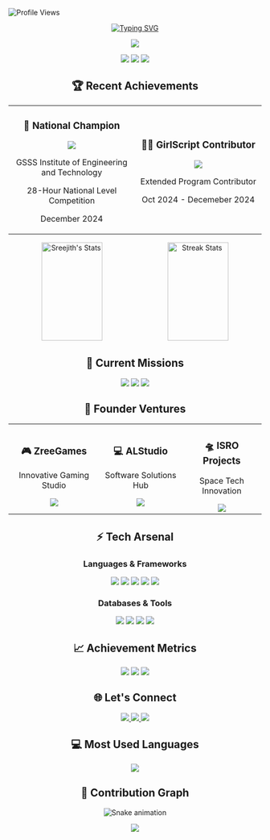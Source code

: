 <!-- Profile Views Counter -->
![Profile Views](https://komarev.com/ghpvc/?username=Sreejith-nair511&color=blueviolet&style=flat-square&label=Profile+Views&base=500)

<!-- Animated Name Banner -->
<div align="center">
    <a href="https://git.io/typing-svg">
        <img src="https://readme-typing-svg.demolab.com?font=Fira+Code&weight=600&size=28&duration=4000&pause=1000&color=6C63FF&center=true&vCenter=true&random=false&width=600&lines=Hello+World!+I'm+Sreejith+S+%F0%9F%91%8B;Game+Dev+%F0%9F%8E%AE+%7C+Tech+Innovator+%F0%9F%9A%80;National+Hackathon+Champion+%F0%9F%8F%86;Crafting+Digital+Dreams+%E2%9C%A8;Welcome+to+my+Universe+%F0%9F%8C%8C" alt="Typing SVG" />
    </a>
</div>

<!-- Divider -->
<p align="center">
    <img src="https://user-images.githubusercontent.com/73097560/115834477-dbab4500-a447-11eb-908a-139a6edaec5c.gif">
</p>

<!-- Quick Info -->
<p align="center">
    <img src="https://img.shields.io/badge/🎮_Game_Developer-Active-FF4B4B?style=for-the-badge" />
    <img src="https://img.shields.io/badge/🚀_Tech_Innovator-Passionate-00C7B7?style=for-the-badge" />
    <img src="https://img.shields.io/badge/🏆_Problem_Solver-Always-6C63FF?style=for-the-badge" />
</p>

<!-- Recent Achievements Section -->
<h2 align="center">🏆 Recent Achievements</h2>
<table align="center">
    <tr>
        <td align="center" width="50%">
            <h3>🥇 National Champion</h3>
            <img src="https://img.shields.io/badge/E--MINDS_Hackathon-1st_Place-FFD700?style=for-the-badge" />
            <p>GSSS Institute of Engineering and Technology</p>
            <p>28-Hour National Level Competition</p>
            <p>December 2024</p>
        </td>
        <td align="center" width="50%">
            <h3>👩‍💻 GirlScript Contributor</h3>
            <img src="https://img.shields.io/badge/GirlScript-Summer_of_Code-FF6B6B?style=for-the-badge" />
            <p>Extended Program Contributor</p>
            <p>Oct 2024 - Decemeber 2024</p>
        </td>
    </tr>
</table>

<!-- Stats Dashboard -->
<div align="center">
    <img width="49%" height="195px" src="https://github-readme-stats.vercel.app/api?username=Sreejith-nair511&show_icons=true&count_private=true&hide_border=true&title_color=6C63FF&icon_color=6C63FF&text_color=c9d1d9&bg_color=0d1117" alt="Sreejith's Stats" /> 
    <img width="49%" height="195px" src="https://github-readme-streak-stats.herokuapp.com/?user=Sreejith-nair511&hide_border=true&stroke=6C63FF&background=0D1117&ring=6C63FF&fire=6C63FF&currStreakNum=FFFFFF&currStreakLabel=6C63FF&sideNums=FFFFFF&sideLabels=6C63FF" alt="Streak Stats" />
</div>

<!-- Current Projects -->
<h2 align="center">🎯 Current Missions</h2>
<p align="center">
    <img src="https://img.shields.io/badge/🎮_Steam_RPG-In_Development-6C63FF?style=for-the-badge" />
    <img src="https://img.shields.io/badge/🚀_ISRO_Project-Collaborating-6C63FF?style=for-the-badge" />
    <img src="https://img.shields.io/badge/🤖_AI_Research-Exploring-6C63FF?style=for-the-badge" />
</p>

<!-- Founder Ventures -->
<h2 align="center">🌟 Founder Ventures</h2>
<table align="center">
    <tr>
        <td align="center">
            <h3>🎮 ZreeGames</h3>
            <p>Innovative Gaming Studio</p>
            <a href="https://zreegames.itch.io">
                <img src="https://img.shields.io/badge/Visit_ZreeGames-FF4B4B?style=for-the-badge&logo=itch.io&logoColor=white" />
            </a>
        </td>
        <td align="center">
            <h3>💻 ALStudio</h3>
            <p>Software Solutions Hub</p>
            <a href="https://alstudio.xyz">
                <img src="https://img.shields.io/badge/Visit_ALStudio-00C7B7?style=for-the-badge&logo=vercel&logoColor=white" />
            </a>
        </td>
        <td align="center">
            <h3>🛸 ISRO Projects</h3>
            <p>Space Tech Innovation</p>
            <img src="https://img.shields.io/badge/Space_Projects-1B73E8?style=for-the-badge&logo=nasa&logoColor=white" />
        </td>
    </tr>
</table>

<!-- Tech Stack -->
<h2 align="center">⚡ Tech Arsenal</h2>

<h3 align="center">Languages & Frameworks</h3>
<p align="center">
    <img src="https://img.shields.io/badge/Python-3776AB?style=for-the-badge&logo=python&logoColor=white" />
    <img src="https://img.shields.io/badge/C-00599C?style=for-the-badge&logo=c&logoColor=white" />
    <img src="https://img.shields.io/badge/JavaScript-F7DF1E?style=for-the-badge&logo=javascript&logoColor=black" />
    <img src="https://img.shields.io/badge/Node.js-43853D?style=for-the-badge&logo=node.js&logoColor=white" />
    <img src="https://img.shields.io/badge/Flask-000000?style=for-the-badge&logo=flask&logoColor=white" />
</p>

<h3 align="center">Databases & Tools</h3>
<p align="center">
    <img src="https://img.shields.io/badge/MySQL-00000F?style=for-the-badge&logo=mysql&logoColor=white" />
    <img src="https://img.shields.io/badge/MongoDB-4EA94B?style=for-the-badge&logo=mongodb&logoColor=white" />
    <img src="https://img.shields.io/badge/Git-F05032?style=for-the-badge&logo=git&logoColor=white" />
    <img src="https://img.shields.io/badge/VSCode-0078D4?style=for-the-badge&logo=visual%20studio%20code&logoColor=white" />
</p>

<!-- Achievement Stats -->
<h2 align="center">📈 Achievement Metrics</h2>
<p align="center">
    <img src="https://img.shields.io/badge/LeetCode-300+_Problems-FFA116?style=for-the-badge" />
    <img src="https://img.shields.io/badge/Rating-1800+-43853D?style=for-the-badge" />
    <img src="https://img.shields.io/badge/Projects-50+_Completed-6C63FF?style=for-the-badge" />
</p>

<!-- Connect Section -->
<h2 align="center">🌐 Let's Connect</h2>
<p align="center">
    <a href="mailto:sreejith0511@gmail.com">
        <img src="https://img.shields.io/badge/Email-Let's_Talk-D14836?style=for-the-badge&logo=gmail&logoColor=white" />
    </a>
    <a href="https://linkedin.com/in/sreejith-s-b232092a9">
        <img src="https://img.shields.io/badge/LinkedIn-Connect-0077B5?style=for-the-badge&logo=linkedin&logoColor=white" />
    </a>
    <a href="https://zreegames.itch.io">
        <img src="https://img.shields.io/badge/Portfolio-Visit_Now-000000?style=for-the-badge&logo=itch.io&logoColor=white" />
    </a>
</p>

<!-- Language Stats -->
<div align="center">
    <h2>💻 Most Used Languages</h2>
    <img src="https://github-readme-stats.vercel.app/api/top-langs/?username=Sreejith-nair511&layout=compact&hide_border=true&title_color=6C63FF&text_color=c9d1d9&bg_color=0d1117" />
</div>

<!-- Contribution Graph -->
<div align="center">
    <h2>🐍 Contribution Graph</h2>
    <img src="https://raw.githubusercontent.com/Sreejith-nair511/Sreejith-nair511/output/github-contribution-grid-snake.svg" alt="Snake animation" />
</div>

<!-- Footer -->
<p align="center">
    <img src="https://capsule-render.vercel.app/api?type=waving&color=6C63FF&height=120&section=footer" />
</p>

